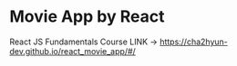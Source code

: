 # Movie App by React

React JS Fundamentals Course
LINK -> https://cha2hyun-dev.github.io/react_movie_app/#/
